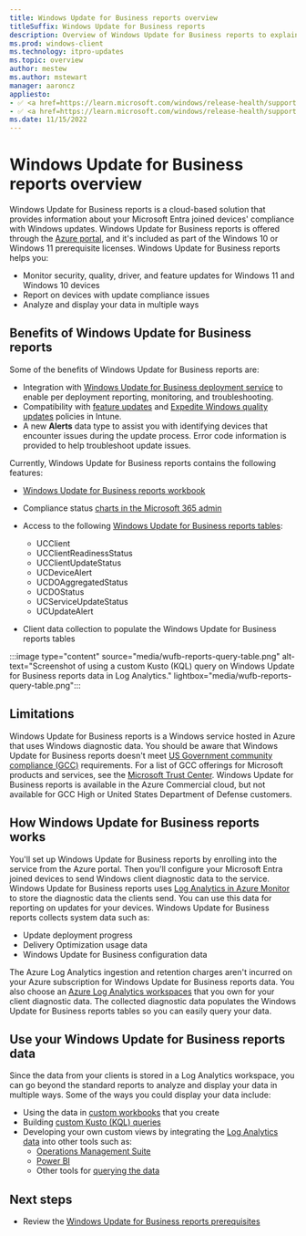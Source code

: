 ```yaml
---
title: Windows Update for Business reports overview
titleSuffix: Windows Update for Business reports
description: Overview of Windows Update for Business reports to explain what it's used for and the cloud services it relies on.
ms.prod: windows-client
ms.technology: itpro-updates
ms.topic: overview
author: mestew
ms.author: mstewart
manager: aaroncz
appliesto: 
- ✅ <a href=https://learn.microsoft.com/windows/release-health/supported-versions-windows-client target=_blank>Windows 11</a>
- ✅ <a href=https://learn.microsoft.com/windows/release-health/supported-versions-windows-client target=_blank>Windows 10</a>	
ms.date: 11/15/2022
---
```


# Windows Update for Business reports overview
<!--37063317, 30141258, 37063041-->
Windows Update for Business reports is a cloud-based solution that provides information about your Microsoft Entra joined devices' compliance with Windows updates. Windows Update for Business reports is offered through the [Azure portal](https://portal.azure.com), and it's included as part of the Windows 10 or Windows 11 prerequisite licenses. Windows Update for Business reports helps you:

- Monitor security, quality, driver, and feature updates for Windows 11 and Windows 10 devices
- Report on devices with update compliance issues
- Analyze and display your data in multiple ways


## Benefits of Windows Update for Business reports

Some of the benefits of Windows Update for Business reports are:

- Integration with [Windows Update for Business deployment service](deployment-service-overview.md) to enable per deployment reporting, monitoring, and troubleshooting.
- Compatibility with [feature updates](/mem/intune/protect/windows-10-feature-updates) and [Expedite Windows quality updates](/mem/intune/protect/windows-10-expedite-updates) policies in Intune.
- A new **Alerts** data type to assist you with identifying devices that encounter issues during the update process. Error code information is provided to help troubleshoot update issues.

Currently, Windows Update for Business reports contains the following features:

- [Windows Update for Business reports workbook](wufb-reports-workbook.md)
- Compliance status [charts in the Microsoft 365 admin](wufb-reports-admin-center.md)
- Access to the following [Windows Update for Business reports tables](wufb-reports-schema.md):
    - UCClient
    - UCClientReadinessStatus
    - UCClientUpdateStatus
    - UCDeviceAlert
    - UCDOAggregatedStatus
    - UCDOStatus
    - UCServiceUpdateStatus
    - UCUpdateAlert

- Client data collection to populate the Windows Update for Business reports tables

:::image type="content" source="media/wufb-reports-query-table.png" alt-text="Screenshot of using a custom Kusto (KQL) query on Windows Update for Business reports data in Log Analytics." lightbox="media/wufb-reports-query-table.png":::

## Limitations

Windows Update for Business reports is a Windows service hosted in Azure that uses Windows diagnostic data. You should be aware that Windows Update for Business reports doesn't meet [US Government community compliance (GCC)](/office365/servicedescriptions/office-365-platform-service-description/office-365-us-government/gcc#us-government-community-compliance) requirements. For a list of GCC offerings for Microsoft products and services, see the [Microsoft Trust Center](/compliance/regulatory/offering-home). Windows Update for Business reports is available in the Azure Commercial cloud, but not available for GCC High or United States Department of Defense customers.


## How Windows Update for Business reports works

You'll set up Windows Update for Business reports by enrolling into the service from the Azure portal. Then you'll configure your Microsoft Entra joined devices to send Windows client diagnostic data to the service. Windows Update for Business reports uses [Log Analytics in Azure Monitor](/azure/azure-monitor/logs/log-analytics-overview) to store the diagnostic data the clients send. You can use this data for reporting on updates for your devices. Windows Update for Business reports collects system data such as:

- Update deployment progress
- Delivery Optimization usage data
- Windows Update for Business configuration data

The Azure Log Analytics ingestion and retention charges aren't incurred on your Azure subscription for Windows Update for Business reports data. You also choose an [Azure Log Analytics workspaces](/azure/azure-monitor/logs/log-analytics-overview) that you own for your client diagnostic data. The collected diagnostic data populates the Windows Update for Business reports tables so you can easily query your data.

## Use your Windows Update for Business reports data

Since the data from your clients is stored in a Log Analytics workspace, you can go beyond the standard reports to analyze and display your data in multiple ways. Some of the ways you could display your data include:

- Using the data in [custom workbooks](/azure/azure-monitor/visualize/workbooks-overview) that you create
- Building [custom Kusto (KQL) queries](/azure/azure-monitor/logs/log-query-overview)
- Developing your own custom views by integrating the [Log Analytics data](/azure/azure-monitor/visualize/tutorial-logs-dashboards) into other tools such as:
   - [Operations Management Suite](/azure/azure-monitor/agents/om-agents)
   - [Power BI](/azure/azure-monitor/logs/log-powerbi)
   - Other tools for [querying the data](/azure/azure-monitor/logs/log-query-overview)



## Next steps

- Review the [Windows Update for Business reports prerequisites](wufb-reports-prerequisites.md)

